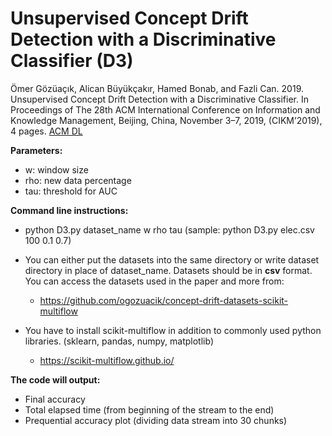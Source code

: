 # Unsupervised Concept Drift Detection with a Discriminative Classifier (D3)

Ömer Gözüaçık, Alican Büyükçakır, Hamed Bonab, and Fazli Can. 2019. Unsupervised Concept Drift Detection with a Discriminative Classifier. In Proceedings of The 28th ACM International Conference on Information and Knowledge Management, Beijing, China, November 3–7, 2019, (CIKM’2019), 4 pages. [ACM DL](https://dl.acm.org/citation.cfm?id=3357384.3358144) 

**Parameters:**
* w: window size
* rho: new data percentage
* tau: threshold for AUC

**Command line instructions:**

* python D3.py dataset_name w rho tau (sample: python D3.py elec.csv 100 0.1 0.7)

* You can either put the datasets into the same directory or write dataset directory in place of dataset_name.
Datasets should be in **csv** format. You can access the datasets used in the paper and more from:
  * https://github.com/ogozuacik/concept-drift-datasets-scikit-multiflow

* You have to install scikit-multiflow in addition to commonly used python libraries. (sklearn, pandas, numpy, matplotlib)
  * https://scikit-multiflow.github.io/

**The code will output:** 
* Final accuracy
* Total elapsed time (from beginning of the stream to the end)
* Prequential accuracy plot (dividing data stream into 30 chunks)
